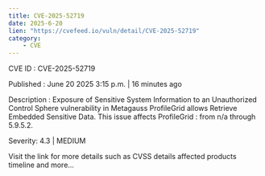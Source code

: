 ```yaml
---
title: CVE-2025-52719
date: 2025-6-20
lien: "https://cvefeed.io/vuln/detail/CVE-2025-52719"
category:
    - CVE
---
```


CVE ID : CVE-2025-52719

Published :  June 20
2025
3:15 p.m. | 16 minutes ago

Description : Exposure of Sensitive System Information to an Unauthorized Control Sphere vulnerability in Metagauss ProfileGrid  allows Retrieve Embedded Sensitive Data. This issue affects ProfileGrid : from n/a through 5.9.5.2.

Severity: 4.3 | MEDIUM

Visit the link for more details
such as CVSS details
affected products
timeline
and more...
